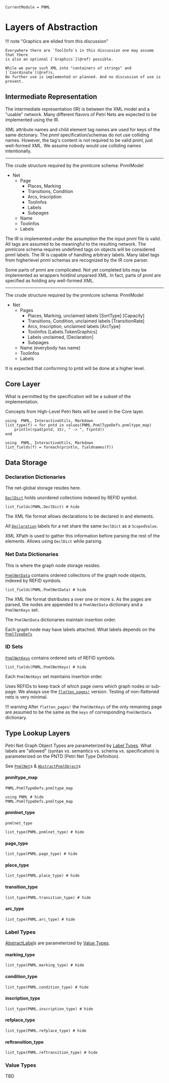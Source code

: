 ```@meta
CurrentModule = PNML
```
# Layers of Abstraction

!!! note "Graphics are elided from this discussion"

	Everywhere there are `ToolInfo`s in this discussion one may assume that there
	is also an optional [`Graphics`](@ref) possible.

	While we parse such XML into "containers of strings" and [`Coordinate`](@ref)s.
	No further use is implemented or planned. And no discussion of use is present.

## Intermediate Representation

The intermediate representation (IR) is between the XML model and
a "usable" network. Many different flavors of Petri Nets are expected
to be implemented using the IR.

XML attribute names and child element tag names are used for keys
of the same dictonary. The _pnml_ specification/schemas do not use colliding names.
However, the <toolspecific> tag's content is not required to be valid pnml, just
well-formed XML. We assume nobody would use colliding names intentionally.

----

The crude structure required by the pnmlcore schema:
PnmlModel
  - Net
    - Page
    	- Places, Marking
    	- Transitions, Condition
    	- Arcs, Inscription
    	- Toolinfos
    	- Labels
    	- Subpages
    - Name
	- Toolinfos
	- Labels

The IR is implemented under the assumption the the input pnml file is valid.
All tags are assumed to be meaningful to the resulting network.
The pnmlcore schema requires undefined tags on objects will be considered pnml labels.
The IR is capable of handling arbitrary labels.
Many label tags from higherlevel pnml schemas are recognized by the IR core parser.

Some parts of pnml are complicated. Not yet completed bits may be implemented
as wrappers holdind unparsed XML. In fact, parts of pnml are specified as holding
any well-formed XML.

----

The crude structure required by the pnmlcore schema:
PnmlModel
- Net
  * Pages
    - Places, Marking, unclaimed labels  [SortType] [Capacity]
    - Transitions, Condition, unclaimed labels [TransitionRate]
    - Arcs, Inscription, unclaimed labels [ArcType]
    - Toolinfos [Labels.TokenGraphics]
    - Labels unclaimed, [Declaration]
    - Subpages
  * Name (everybody has name)
  * Toolinfos
  * Labels

It is expected that conforming to pntd will be done at a higher level.

## Core Layer

What is permitted by the specification will be a subset of the implementation.

Concepts from High-Level Petri Nets will be used in the Core layer.

```@setup types
using  PNML, InteractiveUtils, Markdown
list_type(f) = for pntd in values(PNML.PnmlTypeDefs.pnmltype_map)
    println(rpad(pntd, 15), " -> ", f(pntd))
end
```
```@setup fields
using  PNML, InteractiveUtils, Markdown
list_fields(f) = foreach(println, fieldnames(f))
```

## Data Storage

### Declaration Dictionaries

The net-global storage resides here.

[`DeclDict`](@ref) holds unordered collections indexed by REFID symbol.

```@example fields
list_fields(PNML.DeclDict) # hide
```
The XML file format allows declarations to be declared in <net> and <page> elements.

All [`Declaration`](@ref) labels for a net share the same `DeclDict` as a `ScopedValue`.

XML XPath is used to gather this information before parsing the rest of the elements.
Allows using `DeclDict` while parsing.

### Net Data Dictionaries

This is where the graph node storage resides.

 [`PnmlNetData`](@ref) contains ordered collections of the graph node objects, indexed by REFID symbols.

```@example fields
list_fields(PNML.PnmlNetData) # hide
```

The XML file format distributes a <net> over one or more <page>s. As the pages are parsed,
the nodes are appended to a `PnmlNetData` dictionary and a `PnmlNetKeys` set.

The `PnmlNetData` dictionaries maintain insertion order.

Each graph node may have labels attached.
What labels depends on the [`PnmlTypeDefs`](@ref)

### ID Sets

[`PnmlNetKeys`](@ref) contains ordered sets of REFID symbols.

 ```@example fields
list_fields(PNML.PnmlNetKeys) # hide
```

Each `PnmlNetKeys` set maintains insertion order.

Uses REFIDs to keep track of which page owns which graph nodes or sub-page.
We always use the [`flatten_pages!`](@ref) version.
Testing of non-flattened nets is very minimal.

!!! warning
    After `flatten_pages!` the `PnmlNetKeys` of the only remaining page are assumed to be the same as the `keys` of corresponding `PnmlNetData` dictionary.

## Type Lookup Layers

Petri Net Graph Object Types are parameterized by [Label Types](@ref).
What labels are "allowed" (syntax vs. semantics vs. schema vs. specification)
is parameterized on the PNTD (Petri Net Type Definition).

See [`PnmlNet`](@ref)s & [`AbstractPnmlObject`](@ref)s

#### pnmltype\_map
```@docs; canonical=false
PNML.PnmlTypeDefs.pnmltype_map
```
```@example
using PNML # hide
PNML.PnmlTypeDefs.pnmltype_map
```
#### pnmlnet\_type
```@docs; canonical=false
pnmlnet_type
```
```@example types
list_type(PNML.pnmlnet_type) # hide
```

#### page\_type
```@example types
list_type(PNML.page_type) # hide
```
#### place\_type
```@example types
list_type(PNML.place_type) # hide
```
#### transition\_type
```@example types
list_type(PNML.transition_type) # hide
```
#### arc\_type
```@example types
list_type(PNML.arc_type) # hide
```

### Label Types

[AbstractLabel](@ref)s are parameterized by [Value Types](@ref).


#### marking\_type
```@example types
list_type(PNML.marking_type) # hide
```
#### condition\_type
```@example types
list_type(PNML.condition_type) # hide
```
#### inscription\_type
```@example types
list_type(PNML.inscription_type) # hide
```
#### refplace\_type
```@example types
list_type(PNML.refplace_type) # hide
```
#### reftransition\_type
```@example types
list_type(PNML.reftransition_type) # hide
```

### Value Types

TBD
